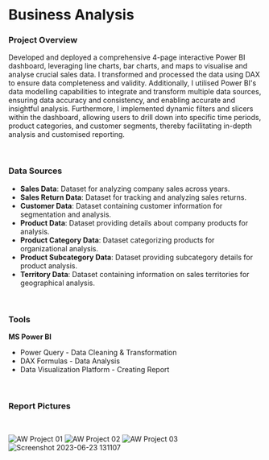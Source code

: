# Business Analysis

### Project Overview
Developed and deployed a comprehensive 4-page interactive Power BI dashboard, leveraging line charts, bar charts, and maps to visualise and analyse crucial sales data. I transformed and processed the data using DAX to ensure data completeness and validity. Additionally, I utilised Power BI's data modelling capabilities to integrate and transform multiple data sources, ensuring data accuracy and consistency, and enabling accurate and insightful analysis. Furthermore, I implemented dynamic filters and slicers within the dashboard, allowing users to drill down into specific time periods, product categories, and customer segments, thereby facilitating in-depth analysis and customised reporting.

<BR>

### Data Sources
- **Sales Data**: Dataset for analyzing company sales across years.
- **Sales Return Data**: Dataset for tracking and analyzing sales returns.
- **Customer Data**: Dataset containing customer information for segmentation and analysis.
- **Product Data**: Dataset providing details about company products for analysis.
- **Product Category Data**: Dataset categorizing products for organizational analysis.
- **Product Subcategory Data**: Dataset providing subcategory details for product analysis.
- **Territory Data**: Dataset containing information on sales territories for geographical analysis.

<BR>

### Tools
**MS Power BI**
- Power Query - Data Cleaning & Transformation
- DAX Formulas - Data Analysis
- Data Visualization Platform - Creating Report

<BR>

### Report Pictures

<BR>

![AW Project 01](https://github.com/Gautamvats/Power_BI_Project/assets/137445534/dbfc0785-2aca-43f7-a07d-4f7bc49f93bc)
![AW Project 02](https://github.com/Gautamvats/Power_BI_Project/assets/137445534/53788040-043a-4114-8253-528357e3af2d)
![AW Project 03](https://github.com/Gautamvats/Power_BI_Project/assets/137445534/98da0bbd-4b13-4af6-b346-69f154283174)
![Screenshot 2023-06-23 131107](https://github.com/Gautamvats/Power_BI_Project/assets/137445534/5baea915-4971-4797-bff7-0dc98622599c)
